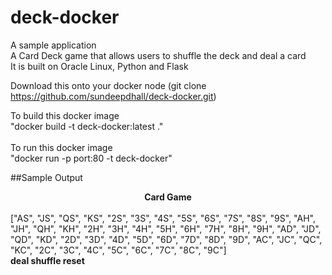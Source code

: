# deck-docker
A sample application<br>
A Card Deck game that allows users to shuffle the deck and deal a card<br>
It is built on Oracle Linux, Python and Flask<br>

Download this onto your docker node (git clone https://github.com/sundeepdhall/deck-docker.git)

To build this docker image<br>
"docker build -t deck-docker:latest ."<br><br>
To run this docker image<br>
"docker run -p port:80 -t deck-docker"<br>

##Sample Output
<center><b>Card Game</b></center> <br>["AS", "JS", "QS", "KS", "2S", "3S", "4S", "5S", "6S", "7S", "8S", "9S", "AH", "JH", "QH", "KH", "2H", "3H", "4H", "5H", "6H", "7H", "8H", "9H", "AD", "JD", "QD", "KD", "2D", "3D", "4D", "5D", "6D", "7D", "8D", "9D", "AC", "JC", "QC", "KC", "2C", "3C", "4C", "5C", "6C", "7C", "8C", "9C"]<br> <b>deal shuffle reset</b>
